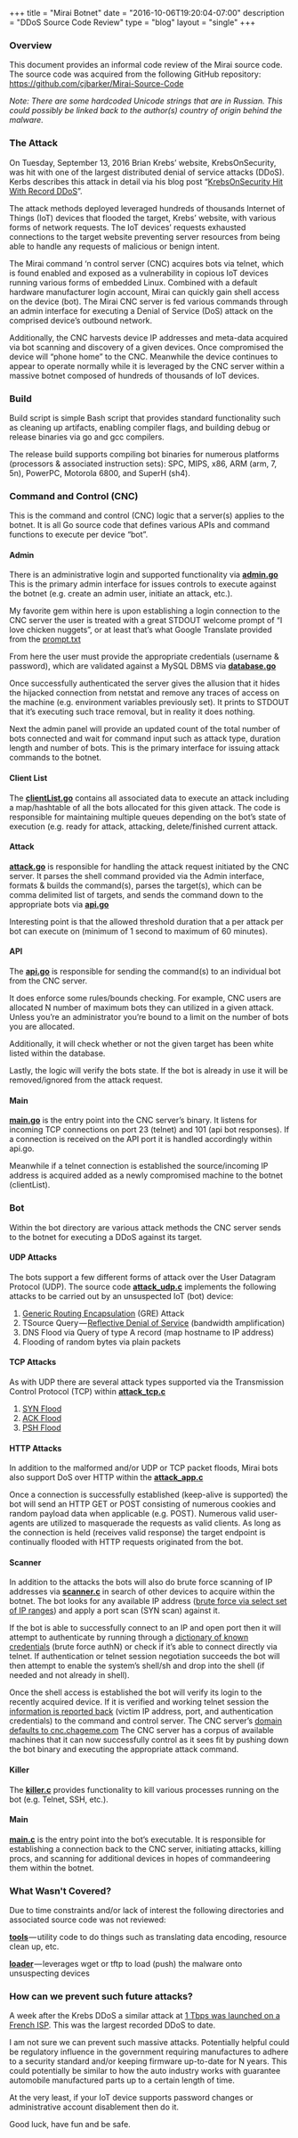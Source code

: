 +++
title = "Mirai Botnet"
date = "2016-10-06T19:20:04-07:00"
description = "DDoS Source Code Review"
type = "blog"
layout = "single"
+++

### Overview

This document provides an informal code review of the Mirai source code. The source code was acquired from the following GitHub repository: https://github.com/cjbarker/Mirai-Source-Code

*Note: There are some hardcoded Unicode strings that are in Russian. This could possibly be linked back to the author(s) country of origin behind the malware.*

### The Attack

On Tuesday, September 13, 2016 Brian Krebs’ website, KrebsOnSecurity, was hit with one of the largest distributed denial of service attacks (DDoS). Kerbs describes this attack in detail via his blog post “[KrebsOnSecurity Hit With Record DDoS](https://krebsonsecurity.com/2016/09/krebsonsecurity-hit-with-record-ddos/)”.

The attack methods deployed leveraged hundreds of thousands Internet of Things (IoT) devices that flooded the target, Krebs’ website, with various forms of network requests. The IoT devices’ requests exhausted connections to the target website preventing server resources from being able to handle any requests of malicious or benign intent.

The Mirai command ‘n control server (CNC) acquires bots via telnet, which is found enabled and exposed as a vulnerability in copious IoT devices running various forms of embedded Linux. Combined with a default hardware manufacturer login account, Mirai can quickly gain shell access on the device (bot). The Mirai CNC server is fed various commands through an admin interface for executing a Denial of Service (DoS) attack on the comprised device’s outbound network.

Additionally, the CNC harvests device IP addresses and meta-data acquired via bot scanning and discovery of a given devices. Once compromised the device will “phone home” to the CNC. Meanwhile the device continues to appear to operate normally while it is leveraged by the CNC server within a massive botnet composed of hundreds of thousands of IoT devices.

### Build

Build script is simple Bash script that provides standard functionality such as cleaning up artifacts, enabling compiler flags, and building debug or release binaries via go and gcc compilers.

The release build supports compiling bot binaries for numerous platforms (processors & associated instruction sets): SPC, MIPS, x86, ARM (arm, 7, 5n), PowerPC, Motorola 6800, and SuperH (sh4).

### Command and Control (CNC)

This is the command and control (CNC) logic that a server(s) applies to the botnet. It is all Go source code that defines various APIs and command functions to execute per device “bot”.

#### Admin

There is an administrative login and supported functionality via [**admin.go**](https://github.com/cjbarker/Mirai-Source-Code/blob/master/mirai/cnc/admin.go) This is the primary admin interface for issues controls to execute against the botnet (e.g. create an admin user, initiate an attack, etc.).

My favorite gem within here is upon establishing a login connection to the CNC server the user is treated with a great STDOUT welcome prompt of “I love chicken nuggets”, or at least that’s what Google Translate provided from the [prompt.txt](https://github.com/cjbarker/Mirai-Source-Code/blob/master/mirai/prompt.txt)

From here the user must provide the appropriate credentials (username & password), which are validated against a MySQL DBMS via [**database.go**](https://github.com/cjbarker/Mirai-Source-Code/blob/master/mirai/cnc/database.go)

Once successfully authenticated the server gives the allusion that it hides the hijacked connection from netstat and remove any traces of access on the machine (e.g. environment variables previously set). It prints to STDOUT that it’s executing such trace removal, but in reality it does nothing.

Next the admin panel will provide an updated count of the total number of bots connected and wait for command input such as attack type, duration length and number of bots. This is the primary interface for issuing attack commands to the botnet.

#### Client List

The [**clientList.go**](https://github.com/cjbarker/Mirai-Source-Code/blob/master/mirai/cnc/clientList.go) contains all associated data to execute an attack including a map/hashtable of all the bots allocated for this given attack. The code is responsible for maintaining multiple queues depending on the bot’s state of execution (e.g. ready for attack, attacking, delete/finished current attack.

#### Attack

[**attack.go**](https://github.com/cjbarker/Mirai-Source-Code/blob/master/mirai/cnc/attack.go) is responsible for handling the attack request initiated by the CNC server. It parses the shell command provided via the Admin interface, formats & builds the command(s), parses the target(s), which can be comma delimited list of targets, and sends the command down to the appropriate bots via [**api.go**](https://github.com/cjbarker/Mirai-Source-Code/blob/master/mirai/cnc/api.go)

Interesting point is that the allowed threshold duration that a per attack per bot can execute on (minimum of 1 second to maximum of 60 minutes).

#### API

The [**api.go**](https://github.com/cjbarker/Mirai-Source-Code/blob/master/mirai/cnc/api.go) is responsible for sending the command(s) to an individual bot from the CNC server.

It does enforce some rules/bounds checking. For example, CNC users are allocated N number of maximum bots they can utilized in a given attack. Unless you’re an administrator you’re bound to a limit on the number of bots you are allocated.

Additionally, it will check whether or not the given target has been white listed within the database.

Lastly, the logic will verify the bots state. If the bot is already in use it will be removed/ignored from the attack request.

#### Main

[**main.go**](https://github.com/cjbarker/Mirai-Source-Code/blob/master/mirai/cnc/main.go) is the entry point into the CNC server’s binary. It listens for incoming TCP connections on port 23 (telnet) and 101 (api bot responses). If a connection is received on the API port it is handled accordingly within api.go.

Meanwhile if a telnet connection is established the source/incoming IP address is acquired added as a newly compromised machine to the botnet (clientList).

### Bot

Within the bot directory are various attack methods the CNC server sends to the botnet for executing a DDoS against its target.

#### UDP Attacks

The bots support a few different forms of attack over the User Datagram Protocol (UDP). The source code [**attack_udp.c**](https://github.com/cjbarker/Mirai-Source-Code/blob/master/mirai/bot/attack_udp.c) implements the following attacks to be carried out by an unsuspected IoT (bot) device:

1. [Generic Routing Encapsulation](www.phenoelit.org/irpas/gre.html) (GRE) Attack
2. TSource Query — [Reflective Denial of Service](https://www.us-cert.gov/ncas/alerts/TA14-017A) (bandwidth amplification)
3. DNS Flood via Query of type A record (map hostname to IP address)
4. Flooding of random bytes via plain packets

#### TCP Attacks

As with UDP there are several attack types supported via the Transmission Control Protocol (TCP) within [**attack_tcp.c**](https://github.com/cjbarker/Mirai-Source-Code/blob/master/mirai/bot/attack_tcp.c)

1. [SYN Flood](https://en.wikipedia.org/wiki/SYN_flood)
2. [ACK Flood](https://www.staminus.net/a-ddos-attack-explained-tcp-ack/)
3. [PSH Flood](https://www.staminus.net/a-ddos-attack-explained-psh-flood/)

#### HTTP Attacks

In addition to the malformed and/or UDP or TCP packet floods, Mirai bots also support DoS over HTTP within the [**attack_app.c**](https://github.com/cjbarker/Mirai-Source-Code/blob/master/mirai/bot/attack_app.c)

Once a connection is successfully established (keep-alive is supported) the bot will send an HTTP GET or POST consisting of numerous cookies and random payload data when applicable (e.g. POST). Numerous valid user-agents are utilized to masquerade the requests as valid clients. As long as the connection is held (receives valid response) the target endpoint is continually flooded with HTTP requests originated from the bot.

#### Scanner

In addition to the attacks the bots will also do brute force scanning of IP addresses via [**scanner.c**](https://github.com/cjbarker/Mirai-Source-Code/blob/master/mirai/bot/scanner.c) in search of other devices to acquire within the botnet. The bot looks for any available IP address ([brute force via select set of IP ranges](https://github.com/cjbarker/Mirai-Source-Code/blob/master/mirai/bot/scanner.c#L674)) and apply a port scan (SYN scan) against it.

If the bot is able to successfully connect to an IP and open port then it will attempt to authenticate by running through a [dictionary of known credentials](https://github.com/cjbarker/Mirai-Source-Code/blob/master/mirai/bot/scanner.c#L124) (brute force authN) or check if it’s able to connect directly via telnet. If authentication or telnet session negotiation succeeds the bot will then attempt to enable the system’s shell/sh and drop into the shell (if needed and not already in shell).

Once the shell access is established the bot will verify its login to the recently acquired device. If it is verified and working telnet session the [information is reported back](https://github.com/cjbarker/Mirai-Source-Code/blob/master/mirai/bot/scanner.c#L901) (victim IP address, port, and authentication credentials) to the command and control server. The CNC server’s [domain defaults to cnc.chageme.com](https://github.com/cjbarker/Mirai-Source-Code/blob/master/mirai/bot/table.c#L18) The CNC server has a corpus of available machines that it can now successfully control as it sees fit by pushing down the bot binary and executing the appropriate attack command.

#### Killer

The [**killer.c**](https://github.com/cjbarker/Mirai-Source-Code/blob/master/mirai/bot/killer.c) provides functionality to kill various processes running on the bot (e.g. Telnet, SSH, etc.).

#### Main

[**main.c**](https://github.com/cjbarker/Mirai-Source-Code/blob/master/mirai/bot/main.c) is the entry point into the bot’s executable. It is responsible for establishing a connection back to the CNC server, initiating attacks, killing procs, and scanning for additional devices in hopes of commandeering them within the botnet.

### What Wasn't Covered?
Due to time constraints and/or lack of interest the following directories and associated source code was not reviewed:

[**tools**](https://github.com/cjbarker/Mirai-Source-Code/tree/master/mirai/tools) — utility code to do things such as translating data encoding, resource clean up, etc.

[**loader**](https://github.com/cjbarker/Mirai-Source-Code/tree/master/loader) — leverages wget or tftp to load (push) the malware onto unsuspecting devices

### How can we prevent such future attacks?

A week after the Krebs DDoS a similar attack at [1 Tbps was launched on a French ISP](https://thehackernews.com/2016/09/ddos-attack-iot.html). This was the largest recorded DDoS to date.

I am not sure we can prevent such massive attacks. Potentially helpful could be regulatory influence in the government requiring manufactures to adhere to a security standard and/or keeping firmware up-to-date for N years. This could potentially be similar to how the auto industry works with guarantee automobile manufactured parts up to a certain length of time.

At the very least, if your IoT device supports password changes or administrative account disablement then do it.

Good luck, have fun and be safe.
